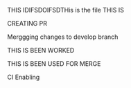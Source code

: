 THIS IDIFSDOIFSDTHis is the file  THIS IS

CREATING PR


Merggging changes to develop branch

THIS IS BEEN WORKED


THIS IS BEEN USED FOR MERGE



CI Enabling
